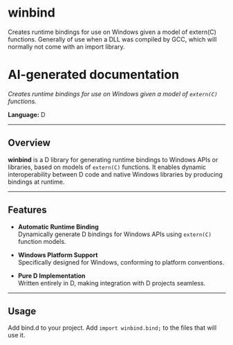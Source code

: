 # winbind

Creates runtime bindings for use on Windows given a model of extern(C) functions. Generally of use when a DLL was compiled by GCC, which will normally not come with an import library.

# AI-generated documentation

_Creates runtime bindings for use on Windows given a model of `extern(C)` functions._

**Language:** D

---

## Overview

**winbind** is a D library for generating runtime bindings to Windows APIs or libraries, based on models of `extern(C)` functions. It enables dynamic interoperability between D code and native Windows libraries by producing bindings at runtime.

---

## Features

- **Automatic Runtime Binding**  
  Dynamically generate D bindings for Windows APIs using `extern(C)` function models.

- **Windows Platform Support**  
  Specifically designed for Windows, conforming to platform conventions.

- **Pure D Implementation**  
  Written entirely in D, making integration with D projects seamless.

---

## Usage

Add bind.d to your project. Add `import winbind.bind;` to the files that will use it.